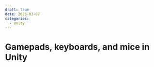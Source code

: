 ```yaml
---
draft: true
date: 2025-03-07
categories:
  - Unity
---
```


# Gamepads, keyboards, and mice in Unity

<!-- more -->
